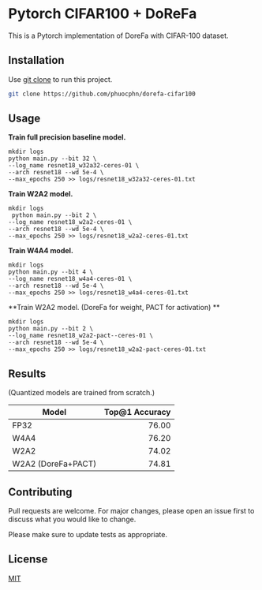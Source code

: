 # Pytorch CIFAR100 + DoReFa 

This is a Pytorch implementation of DoreFa with CIFAR-100 dataset.

## Installation

Use [git clone](https://pip.pypa.io/en/stable/) to run this project.

```bash
git clone https://github.com/phuocphn/dorefa-cifar100
```

## Usage

**Train full precision baseline model.**
```shell
mkdir logs
python main.py --bit 32 \
--log_name resnet18_w32a32-ceres-01 \
--arch resnet18 --wd 5e-4 \
--max_epochs 250 >> logs/resnet18_w32a32-ceres-01.txt
```
**Train W2A2 model.**
```shell
mkdir logs
 python main.py --bit 2 \
--log_name resnet18_w2a2-ceres-01 \
--arch resnet18 --wd 5e-4 \
--max_epochs 250 >> logs/resnet18_w2a2-ceres-01.txt
```
**Train W4A4 model.**
```shell
mkdir logs
python main.py --bit 4 \
--log_name resnet18_w4a4-ceres-01 \
--arch resnet18 --wd 5e-4 \
--max_epochs 250 >> logs/resnet18_w4a4-ceres-01.txt
```

**Train W2A2 model. (DoreFa for weight, PACT for activation) **
```shell
mkdir logs
python main.py --bit 2 \
--log_name resnet18_w2a2-pact--ceres-01 \
--arch resnet18 --wd 5e-4 \
--max_epochs 250 >> logs/resnet18_w2a2-pact-ceres-01.txt
```

## Results
(Quantized models are trained from scratch.)


| Model      | Top@1 Accuracy |
| --------- | -----:|
| FP32  | 76.00 |
| W4A4     |  76.20  |
| W2A2      |    74.02 |
| W2A2 (DoreFa+PACT)      |    74.81 |

## Contributing
Pull requests are welcome. For major changes, please open an issue first to discuss what you would like to change.

Please make sure to update tests as appropriate.

## License
[MIT](https://choosealicense.com/licenses/mit/)
